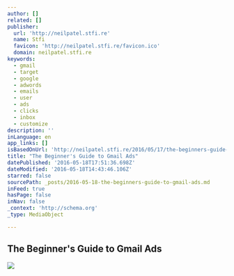 ```yaml
---
author: []
related: []
publisher:
  url: 'http://neilpatel.stfi.re'
  name: Stfi
  favicon: 'http://neilpatel.stfi.re/favicon.ico'
  domain: neilpatel.stfi.re
keywords:
  - gmail
  - target
  - google
  - adwords
  - emails
  - user
  - ads
  - clicks
  - inbox
  - customize
description: ''
inLanguage: en
app_links: []
isBasedOnUrl: 'http://neilpatel.stfi.re/2016/05/17/the-beginners-guide-to-gmail-ads/?sf=owepapl'
title: "The Beginner's Guide to Gmail Ads"
datePublished: '2016-05-18T17:51:36.698Z'
dateModified: '2016-05-18T14:43:46.106Z'
starred: false
sourcePath: _posts/2016-05-18-the-beginners-guide-to-gmail-ads.md
inFeed: true
hasPage: false
inNav: false
_context: 'http://schema.org'
_type: MediaObject

---
```

<article style=""><h1>The Beginner's Guide to Gmail Ads</h1><img src="http://72gpf1za5iq428ekh3r7qjc1.wpengine.netdna-cdn.com/wp-content/uploads/2015/11/alana-mitchell.png" /></article>